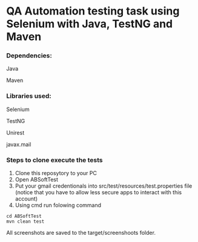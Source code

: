 # QA Automation testing task using Selenium with Java, TestNG and Maven
### Dependencies: 

Java

Maven

### Libraries used:
Selenium

TestNG

Unirest

javax.mail

### Steps to clone execute the tests
1. Clone this reposytory to your PC
2. Open ABSoftTest
3. Put your gmail credentionals into src/test/resources/test.properties file
    (notice that you have to allow less secure apps to interact with this account)
4. Using cmd run folowing command
```
cd ABSoftTest
mvn clean test
```

All screenshots are saved to the target/screenshoots folder.
